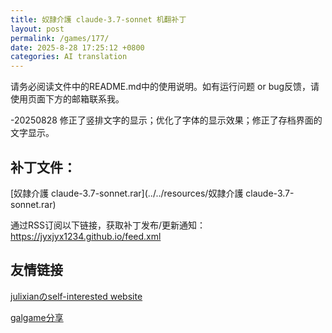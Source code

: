```yaml
---
title: 奴隷介護 claude-3.7-sonnet 机翻补丁
layout: post
permalink: /games/177/
date: 2025-8-28 17:25:12 +0800
categories: AI translation
---
```



请务必阅读文件中的README.md中的使用说明。如有运行问题 or bug反馈，请使用页面下方的邮箱联系我。

-20250828 修正了竖排文字的显示；优化了字体的显示效果；修正了存档界面的文字显示。

## 补丁文件：

[奴隷介護 claude-3.7-sonnet.rar](../../resources/奴隷介護 claude-3.7-sonnet.rar)

 

通过RSS订阅以下链接，获取补丁发布/更新通知：https://jyxjyx1234.github.io/feed.xml

## 友情链接

[julixianのself-interested website](https://julixian-siw.worldsystem.top/) 

[galgame分享](https://t.me/galgpt)